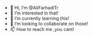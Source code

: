 - 👋 Hi, I’m @AliFarhadiTr
- 👀 I’m interested in that!
- 🌱 I’m currently learning this!
- 💞️ I’m looking to collaborate on those!
- 📫 How to reach me ,you cant!

<!---
AliFarhadiTr/AliFarhadiTr is a ✨ special ✨ repository because its `README.md` (this file) appears on your GitHub profile.
You can click the Preview link to take a look at your changes.
--->
